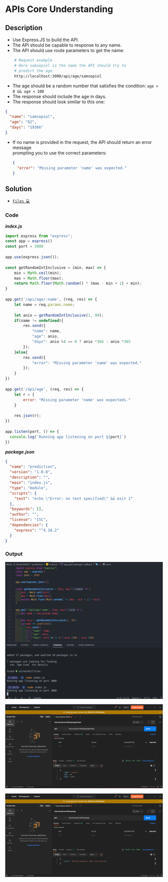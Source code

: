 # APIs Core Understanding

## Description

- Use Express.JS to build the API.
- The API should be capable to response to any name.
- The API should use route parameters to get the name:

```bash
    # Request example
    # Here samsepiol is the name the API should try to
    # predict the age.
    http://localhost:3000/api/age/samsepiol
```

- The age should be a random number that satisfies the condition: `age > 0 && age < 100`
- The response should include the age in days.
- The response should look similar to this one:

```json
{
  "name": "samsepiol",
  "age": "62",
  "days": "19366"
}
```

- If no name is provided in the request, the API should return an error message  
  prompting you to use the correct parameters:

  ```json
  {
    "error": "Missing parameter 'name' was expected."
  }
  ```

## Solution

- [`Files 💻`](./prediction)

### Code

***index.js***

```JavaScript
import express from "express";
const app = express()
const port = 3000

app.use(express.json());

const getRandomIntInclusive = (min, max) => {
    min = Math.ceil(min);
    max = Math.floor(max);
    return Math.floor(Math.random() * (max - min + 1) + min);
}

app.get('/api/age/:name', (req, res) => {
    let name = req.params.name;

    let anio = getRandomIntInclusive(1, 99);
    if(name != undefined){
        res.send({
            "name": name,
            "age": anio,
            "days": anio %4 == 0 ? anio *366 : anio *365
        });
    }else{
        res.send({
            "error": "Missing parameter 'name' was expected."
        });
    }
})

app.get('/api/age', (req, res) => {
    let r = {
        error: "Missing parameter 'name' was expecteds."
    }

    res.json(r);
})

app.listen(port, () => {
  console.log(`Running app listening on port ${port}`)
})
```

***package.json***

```json
{
  "name": "prediction",
  "version": "1.0.0",
  "description": "",
  "main": "index.js",
  "type": "module",
  "scripts": {
    "test": "echo \"Error: no test specified\" && exit 1"
  },
  "keywords": [],
  "author": "",
  "license": "ISC",
  "dependencies": {
    "express": "^4.18.2"
  }
}
```

### Output

<img src="./../Images/prediction1.png" alt="drawing"/><br>

<img src="./../Images/prediction.png" alt="drawing"/><br>

<img src="./../Images/prediction2.png" alt="drawing"/><br>